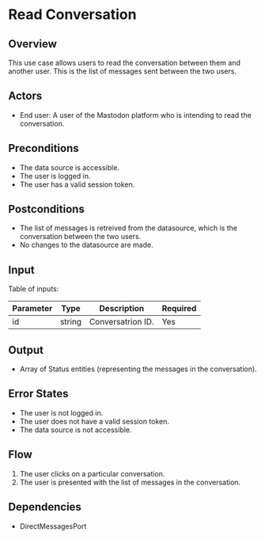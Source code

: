 # Read Conversation

## Overview

This use case allows users to read the conversation between them and another user. This is the list of messages sent between the two users.

## Actors

- End user: A user of the Mastodon platform who is intending to read the conversation.

## Preconditions

- The data source is accessible.
- The user is logged in.
- The user has a valid session token.

## Postconditions

- The list of messages is retreived from the datasource, which is the conversation between the two users.
- No changes to the datasource are made.

## Input

Table of inputs:

| Parameter     | Type   | Description      | Required |
| --------------| ------ | -----------------| -------- |
| id            | string | Conversatrion ID.| Yes      |

## Output

- Array of Status entities (representing the messages in the conversation).

## Error States

- The user is not logged in.
- The user does not have a valid session token.
- The data source is not accessible.

## Flow

1. The user clicks on a particular conversation.
2. The user is presented with the list of messages in the conversation.

## Dependencies

- DirectMessagesPort